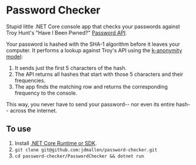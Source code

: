 # Password Checker

Stupid little .NET Core console app that checks your passwords against Troy Hunt's "Have I Been Pwned?" [Password API](https://haveibeenpwned.com/API/v2#PwnedPasswords).

Your password is hashed with the SHA-1 algorithm before it leaves your computer. It performs a lookup against Troy's API using the [k-anonymity model](https://en.wikipedia.org/wiki/K-anonymity):

1. It sends just the first 5 characters of the hash.
2. The API returns all hashes that start with those 5 characters and their frequencies.
3. The app finds the matching row and returns the corresponding frequency to the console.

This way, you never have to send your password-- nor even its entire hash-- across the internet.

## To use

1. Install [.NET Core Runtime or SDK](https://www.microsoft.com/net/download).
2. `git clone git@github.com:jdmallen/password-checker.git`
3. `cd password-checker/PasswordChecker && dotnet run`

